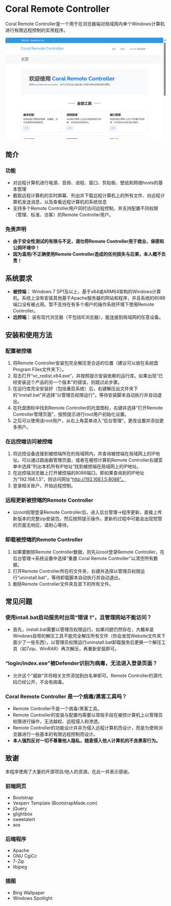 # Coral Remote Controller
Coral Remote Controller是一个用于在浏览器端对局域网内单个Windows计算机进行有限远程控制的实用程序。

![Remote Controller 主页](main.png)
## 简介
### 功能
+ 对远程计算机进行电源、音频、进程、窗口、剪贴板、壁纸和网络hosts的基本管理
+ 截取远程计算机的实时屏幕、列出并下载远程计算机上的所有文件、向远程计算机发送消息，以及查看远程计算机的系统信息
+ 支持多个Remote Controller用户同时访问远程控制，并支持配置不同权限（管理、标准、访客）的Remote Controller用户。
### 免责声明
+ **由于安全性测试的有限与不足，请勿将Remote Controller用于商业、保密和公网环境中！**  
+ **因为滥用/不正确使用Remote Controller造成的任何损失与后果，本人概不负责！**

## 系统要求
+ **被控端：** Windows 7 SP1及以上，基于x64或ARM64架构的Windows计算机。系统上没有安装其他基于Apache服务器的网站和程序，并且系统的8088端口没有被占用。暂不支持在有多个用户的操作系统环境下使用Remote Controller。  
+ **远控端：** 装有现代浏览器（不包括IE浏览器），能连接到局域网的任意设备。

## 安装和使用方法
### 配置被控端
1. 将Remote Controller安装包完全解压至合适的位置（建议可以放在系统盘Program Files文件夹下）。
2. 双击打开“vc_redist.x64.exe”，并按照提示安装依赖的运行库。如果出现“已经安装这个产品的另一个版本”的错误，则跳过此步骤。
3. 在运行库完全安装好（包括重启系统）后，右键解压出文件夹下的“install.bat”并选择“以管理员权限运行”。等待安装脚本自动执行并自动退出。
4. 在托盘图标中找到Remote Controller的托盘图标，右键并选择“打开Remote Controller管理页面”，按照提示进行root用户初始化设置。
5. 之后可以使用该root用户，从右上角菜单进入“后台管理”，更改设置并添加更多用户。
### 在远控端访问被控端
1. 将远控设备连接到被控端所在的局域网内，并查询被控端在局域网上的IP地址。可以通过路由器管理页面，或者在被控计算机Remote Controller右键菜单中选择“列出本机所有IP地址”找到被控端在局域网上的IP地址。
2. 在远控端浏览器上打开被控端的8088端口。即如果查询到的IP地址为“192.168.1.5”，则访问网址“http://192.168.1.5:8088”。
3. 登录相关账户，开始远程控制。
### 远程更新被控端的Remote Controller
+ 以root权限登录Remote Controller后，进入后台管理->程序更新，直接上传新版本的完整zip安装包，然后按照提示操作。更新的过程中可能会出现短暂的页面无响应，请耐心等待。
### 卸载被控端的Remote Controller
1. 如果要删除Remote Controller数据，则先以root登录Remote Controller，在后台管理->系统设置中选择“重置 Coral Remote Controller”以清空所有数据。
2. 打开Remote Controller所在的文件夹，右键并选择以管理员权限运行“uninstall.bat”，等待卸载脚本自动执行并自动退出。
3. 删除Remote Controller文件夹及其下的所有文件。

## 常见问题
### 使用intall.bat启动服务时出现“错误 1”，且管理网站不能访问？
+ 首先，install.bat需要以管理员权限运行。如果问题仍然存在，大概率是Windows自带的解压工具不能完全解压所有文件（你会发现Website文件夹下面少了一些东西）。以管理员权限运行uninstall.bat卸载服务后更换一个解压工具（如7zip、WinRAR）再次解压，再重新安装即可。
### “login/index.exe”被Defender识别为病毒，无法进入登录页面？
+ 允许这个“威胁”并将相关文件添加到白名单即可。Remote Controller的源代码已经公开，不会有病毒。
### Coral Remote Controller 是一个病毒/黑客工具吗？
+ Remote Controller不是一个病毒/黑客工具。
+ Remote Controller的安装与配置均需要以常规手段在被控计算机上以管理员权限进行操作，无法越权、远程侵入和渗透。
+ Remote Controller的功能设计并非为侵入远程计算机而设计，而是为使用浏览器进行一些基本的有限远程控制而设计。
+ **本人强烈反对一切不尊重他人隐私，随意侵入他人计算机的不良黑客行为。**
## 致谢
本程序使用了大量的开源项目/他人的资源。在此一并表示感谢。
### 前端网页
+ Bootstrap
+ Vesperr Template (BootstrapMade.com)
+ jQuery
+ glightbox
+ sweetalert
+ aos
### 后端程序
+ Apache
+ GNU CgiCc
+ 7-Zip
+ libjpeg
### 插图
+ Bing Wallpaper
+ Windows Spotlight